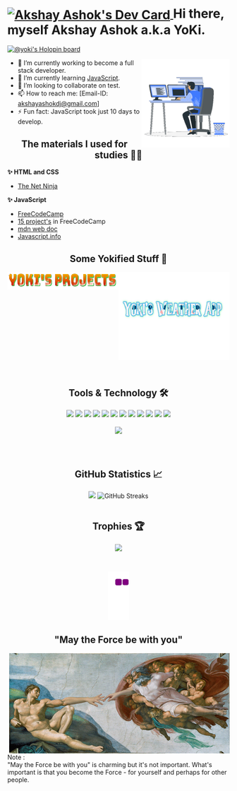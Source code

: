 
<div>

  <h1>
    <a href="https://app.daily.dev/Yoki">
       <img align="center" src="https://api.daily.dev/devcards/ec94e2a0f1614629acb979d0ebc3cd62.png?r=i6h" width="100" alt="Akshay Ashok's Dev Card"/>
    </a>
    Hi there, myself Akshay Ashok a.k.a YoKi.
    
  </h1>


[![@yoki's Holopin board](https://holopin.me/yoki)](https://holopin.io/@yoki)

  
  <img align="right" alt="Developer yoki1234" src="coding.gif" width="200"/>

 
- 🔭 I’m currently working to become a full stack developer.
- 🌱 I’m currently learning <a href="https://javascript.info/">JavaScript</a>.
- 👯 I’m looking to collaborate on test.
- 📫 How to reach me: [Email-ID: akshayashokdj@gmail.com]
-  ⚡ Fun fact: JavaScript took just 10 days to develop.



<h2 align="center">
The materials I used for studies 👨‍💻
</h2> 


  <strong>✨ HTML and CSS</strong>
        <ul> 
          <li><a href="https://www.youtube.com/c/TheNetNinja">The Net Ninja</a></li>
        </ul>
  <strong>✨ JavaScript</strong>
       &nbsp;&nbsp;&nbsp;&nbsp;
       <ul>
         <li><a href="https://www.youtube.com/watch?v=jS4aFq5-91M&t=26701s ">FreeCodeCamp</a></li>
         <li><a href="https://www.youtube.com/watch?v=3PHXvlpOkf4&ab_channel=freeCodeCamp.org">15 project's</a> in FreeCodeCamp</li>
         <li><a href="https://developer.mozilla.org/en-US/docs/Web/JavaScript">mdn web doc</a></li>
         <li><a href="https://javascript.info/">Javascript.info</a></li>
       </ul>

<h2 align="center">Some Yokified Stuff 👾</h2> 
  <div style="display:flex; align-item:center">
    <a align="center" href="https://projectofyoki.netlify.app/">
     <img align="center" width=300 height=40 src="yoki_s_project-removebg-preview.png">
    </a>
    <a align="center" href="https://fastidious-unicorn-e05fb8.netlify.app/">
     <img align="center" width=300 height=200 src="yoki-weather.png" width=500 height=200>
    </a>
  </div>
  


<br><h2 align="center"> Tools & Technology 🛠</h2>




<div align="center">
<img src="https://img.shields.io/badge/Flutter-02569B?style=flat-square&logo=flutter&logoColor=white" />
<img src="https://img.shields.io/badge/Dart-0175C2?style=flat-square&logo=dart&logoColor=white" />
<img src="https://img.shields.io/badge/C++-00599C?style=flat-square&logo=cplusplus&logoColor=white" />
<img src="https://img.shields.io/badge/C_Sharp-239120?style=flat-square&logo=csharp&logoColor=white" />
<img src="https://img.shields.io/badge/Java-007396?style=flat-square&logo=java&logoColor=white" />
<img src="https://img.shields.io/badge/JavaScript-F7DF1E?style=flat-square&logo=javascript&logoColor=white" />
<img src="https://img.shields.io/badge/Python-FFD43B?style=flat-square&logo=python&logoColor=white"/>
<img src="https://img.shields.io/badge/firebase-ffca28?style=flat-square&logo=firebase&logoColor=white" />
<img src="https://img.shields.io/badge/Git-F05032?style=flat-square&logo=git&logoColor=white" />
<img src="https://img.shields.io/badge/Adobe_Photoshop-00aeff?style=flat-square&logo=Adobe%20photoshop&logoColor=white"/>
<img src="https://img.shields.io/badge/Adobe_Illustrator-ff9900?style=flat-square&logo=Adobe-illustrator&logoColor=white" />
<img src="https://img.shields.io/badge/Adobe_XD-FF61F6?style=flat-square&logo=Adobe%20XD&logoColor=white" />
<br><br>
<img align="center"  src="https://github-readme-stats.vercel.app/api/top-langs/?username=yoki1234&theme=dark&layout=compact&langs_count=20&hide_title=true"/>
</div>
<br>
    
    
<br><h2 align="center"> GitHub Statistics 📈 </h2>

<div align="center">
    <img height="180" src="https://github-readme-stats.vercel.app/api?username=yoki1234&theme=dark&hide_title=true&include_all_commits=true"/>
    <img height="180" alt="GitHub Streaks" src="https://streak-stats.demolab.com?user=yoki1234&border_radius=4&background=738382FD&border=FFEC0F&ring=FFF638&fire=3AFFEF&sideLabels=FFFC2D&currStreakNum=FFFFFF&stroke=FAFF14&sideNums=FFFFFF&currStreakLabel=0FFFF4&dates=86FF23)](https://git.io/streak-stats"> 

</div><br>
<h2 align="center">Trophies 🏆</h2>
<div align="center">  
<img align="center" src="https://github-profile-trophy.vercel.app/?username=yoki1234&margin-w=15&margin-h=15" />
</div>
<br>
<h2 align="center"></h2>
<div align="center"> <img src="https://github.com/yoki1234/yoki1234/blob/output/github-contribution-grid-snake.gif" /></div>
 
 <h2 align="center">"May the Force be with you"</h2>

<img align="right" alt="Developer yoki1234" src="handShake.gif" width="500">
  

<p>Note :<br>
"May the Force be with you" is charming but it's not important. 
 What's important is that you become the Force - for yourself 
 and perhaps for other people.</p>

  
</div>


<!--
**yoki1234/yoki1234** is a ✨ _special_ ✨ repository because its `README.md` (this file) appears on your GitHub profile.

Here are some ideas to get you started:

- 🔭 I’m currently working on ...
- 🌱 I’m currently learning ...
- 👯 I’m looking to collaborate on ...
- 🤔 I’m looking for help with ...
- 💬 Ask me about ...
- 📫 How to reach me: ...
- 😄 Pronouns: ...
- ⚡ Fun fact: ...
-->
